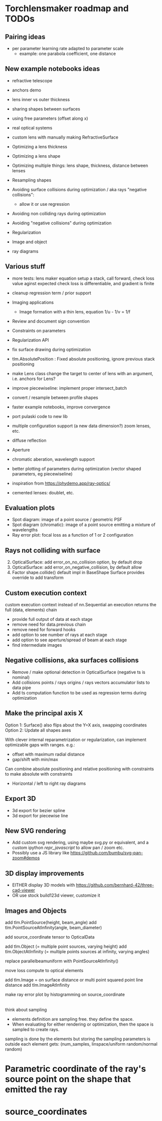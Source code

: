 # Torchlensmaker roadmap and TODOs

## Pairing ideas

* per parameter learning rate adapted to parameter scale
    * example: one parabola coefficient, one distance

## New example notebooks ideas

* refractive telescope
* anchors demo
* lens inner vs outer thickness
* sharing shapes between surfaces
* using free parameters (offset along x)
* real optical systems
* custom lens with manually making RefractiveSurface

* Optimizing a lens thickness
* Optimizing a lens shape
* Optimizing multiple things: lens shape, thickness, distance between lenses
* Resampling shapes

* Avoiding surface collisions during optimization / aka rays "negative collisions":
    * allow it or use regression
* Avoiding non colliding rays during optimization
* Avoiding "negative collisions" during optimization
* Regularization

* Image and object
* ray diagrams

## Various stuff

*  more tests:
    lens maker equation
    setup a stack, call forward, check loss value aginst expected
    check loss is differentiable, and gradient is finite

* cleanup regression term / prior support

* Imaging applications
    * Image formation with a thin lens, equation 1/u - 1/v = 1/f

* Review and document sign convention

* Constraints on parameters

* Regularization API

* fix surface drawing during optimization

* tlm.AbsolutePosition : Fixed absolute positioning, ignore previous stack positioning
* make Lens class change the target to center of lens with an argument, i.e. anchors for Lens?
* improve piecewiseline: implement proper intersect_batch
* convert / resample between profile shapes
* faster example notebooks, improve convergence
* port pulaski code to new lib
* multiple configuration support (a new data dimension?) zoom lenses, etc.
* diffuse reflection
* Aperture
* chromatic aberation, wavelength support
* better plotting of parameters during optimization (vector shaped parameters, eg piecewiseline)
* inspiration from https://phydemo.app/ray-optics/
* cemented lenses: doublet, etc.


## Evaluation plots

* Spot diagram: image of a point source / geometric PSF
* Spot diagram (chromatic): image of a point source emitting a mixture of wavelengths
* Ray error plot: focal loss as a function of 1 or 2 configuration


## Rays not colliding with surface

2. OpticalSurface: add error_on_no_collision option, by default drop
3. OpticalSurface: add error_on_negative_collision, by default allow
4. Factor shape.collide() default impl in BaseShape
    Surface provides override to add transform

## Custom execution context

custom execution context instead of nn.Sequential
an execution returns the full (data, elements) chain

* provide full output of data at each stage
* remove need for data.previous chain
* remove need for forward hooks
* add option to see number of rays at each stage
* add option to see aperture/spread of beam at each stage
* find intermediate images


## Negative collisions, aka surfaces collisions

* Remove / make optional detection in OpticalSurface (negative ts is nominal)
* Add collisions points / rays origins / rays vectors accumulator lists to data pipe
* Add ts computation function to be used as regression terms during optimization

## Make the principal axis X

Option 1: Surface() also flips about the Y=X axis, swapping coordinates
Option 2: Update all shapes axes

With clever internal reparametrization or regularization, can implement optimizable gaps with ranges.
e.g.:
- offset with maximum radial distance
- gap/shift with min/max

Can combine absolute positioning and relative positioning with constraints to make absolute with constraints

* Horizontal / left to right ray diagrams

## Export 3D

* 3d export for bezier spline
* 3d export for piecewise line

## New SVG rendering

* Add custom svg rendering, using maybe svg.py or equivalent, and a custom ipython _repr_javascript_ to allow pan / zoom etc.
* Possibly use a JS library like https://github.com/bumbu/svg-pan-zoom#demos

## 3D display improvements

* EITHER display 3D models with https://github.com/bernhard-42/three-cad-viewer
* OR use stock build123d viewer, customize it


## Images and Objects

add tlm.PointSource(height, beam_angle)
add tlm.PointSourceAtInfinity(angle, beam_diameter)

add source_coordinate tensor to OpticalData

add tlm.Object (= multiple point sources, varying height)
add tlm.ObjectAtInfinity (= multiple points sources at infinity, varying angles)

replace parallelbeamuniform with PointSourceAtInfinity()

move loss compute to optical elements

add tlm.Image = on surface distance or multi point squared point line distance
add tlm.ImageAtInfinity

make ray error plot by histogramming on source_coordinate


######

think about sampling
* elements definition are sampling free. they define the space.
* When evaluating for either rendering or optimization, then the space is sampled to create rays.

sampling is done by the elements
but storing the sampling parameters is outside
each element gets: (num_samples, linspace/uniform random/normal random)

# Parametric coordinate of the ray's source point on the shape that emitted the ray
# source_coordinates
